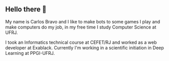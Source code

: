 ## Hello there 👋

My name is Carlos Bravo and I like to make bots to some games I play and make computers do my job, in my free time I study Computer Science at UFRJ. 

I took an Informatics technical course at CEFET/RJ and worked as a web developer at Exablack. Currently I'm working in a scientific initiation in Deep Learning at PPGI-UFRJ.
